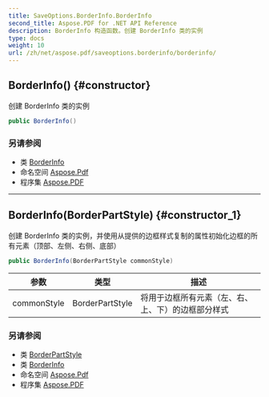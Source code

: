 ```yaml
---
title: SaveOptions.BorderInfo.BorderInfo
second_title: Aspose.PDF for .NET API Reference
description: BorderInfo 构造函数。创建 BorderInfo 类的实例
type: docs
weight: 10
url: /zh/net/aspose.pdf/saveoptions.borderinfo/borderinfo/
---
```

## BorderInfo() {#constructor}

创建 BorderInfo 类的实例

```csharp
public BorderInfo()
```

### 另请参阅

* 类 [BorderInfo](../)
* 命名空间 [Aspose.Pdf](../../../aspose.pdf/)
* 程序集 [Aspose.PDF](../../../)

---

## BorderInfo(BorderPartStyle) {#constructor_1}

创建 BorderInfo 类的实例，并使用从提供的边框样式复制的属性初始化边框的所有元素（顶部、左侧、右侧、底部）

```csharp
public BorderInfo(BorderPartStyle commonStyle)
```

| 参数 | 类型 | 描述 |
| --- | --- | --- |
| commonStyle | BorderPartStyle | 将用于边框所有元素（左、右、上、下）的边框部分样式 |

### 另请参阅

* 类 [BorderPartStyle](../../saveoptions.borderpartstyle/)
* 类 [BorderInfo](../)
* 命名空间 [Aspose.Pdf](../../../aspose.pdf/)
* 程序集 [Aspose.PDF](../../../)